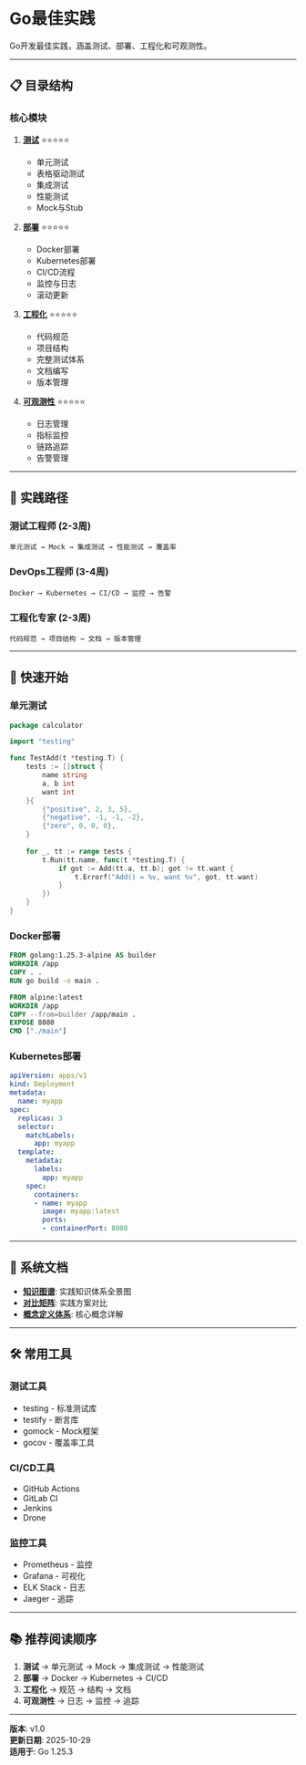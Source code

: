 ﻿# Go最佳实践

Go开发最佳实践，涵盖测试、部署、工程化和可观测性。

---

## 📋 目录结构

### 核心模块

1. **[测试](./testing/README.md)** ⭐⭐⭐⭐⭐
   - 单元测试
   - 表格驱动测试
   - 集成测试
   - 性能测试
   - Mock与Stub

2. **[部署](./deployment/README.md)** ⭐⭐⭐⭐⭐
   - Docker部署
   - Kubernetes部署
   - CI/CD流程
   - 监控与日志
   - 滚动更新

3. **[工程化](./engineering/README.md)** ⭐⭐⭐⭐⭐
   - 代码规范
   - 项目结构
   - 完整测试体系
   - 文档编写
   - 版本管理

4. **[可观测性](./observability/README.md)** ⭐⭐⭐⭐⭐
   - 日志管理
   - 指标监控
   - 链路追踪
   - 告警管理

---

## 🎯 实践路径

### 测试工程师 (2-3周)

```
单元测试 → Mock → 集成测试 → 性能测试 → 覆盖率
```

### DevOps工程师 (3-4周)

```
Docker → Kubernetes → CI/CD → 监控 → 告警
```

### 工程化专家 (2-3周)

```
代码规范 → 项目结构 → 文档 → 版本管理
```

---

## 🚀 快速开始

### 单元测试

```go
package calculator

import "testing"

func TestAdd(t *testing.T) {
    tests := []struct {
        name string
        a, b int
        want int
    }{
        {"positive", 2, 3, 5},
        {"negative", -1, -1, -2},
        {"zero", 0, 0, 0},
    }
    
    for _, tt := range tests {
        t.Run(tt.name, func(t *testing.T) {
            if got := Add(tt.a, tt.b); got != tt.want {
                t.Errorf("Add() = %v, want %v", got, tt.want)
            }
        })
    }
}
```

### Docker部署

```dockerfile
FROM golang:1.25.3-alpine AS builder
WORKDIR /app
COPY . .
RUN go build -o main .

FROM alpine:latest
WORKDIR /app
COPY --from=builder /app/main .
EXPOSE 8080
CMD ["./main"]
```

### Kubernetes部署

```yaml
apiVersion: apps/v1
kind: Deployment
metadata:
  name: myapp
spec:
  replicas: 3
  selector:
    matchLabels:
      app: myapp
  template:
    metadata:
      labels:
        app: myapp
    spec:
      containers:
      - name: myapp
        image: myapp:latest
        ports:
        - containerPort: 8080
```

---

## 📖 系统文档

- **[知识图谱](./00-知识图谱.md)**: 实践知识体系全景图
- **[对比矩阵](./00-对比矩阵.md)**: 实践方案对比
- **[概念定义体系](./00-概念定义体系.md)**: 核心概念详解

---

## 🛠️ 常用工具

### 测试工具

- testing - 标准测试库
- testify - 断言库
- gomock - Mock框架
- gocov - 覆盖率工具

### CI/CD工具

- GitHub Actions
- GitLab CI
- Jenkins
- Drone

### 监控工具

- Prometheus - 监控
- Grafana - 可视化
- ELK Stack - 日志
- Jaeger - 追踪

---

## 📚 推荐阅读顺序

1. **测试** → 单元测试 → Mock → 集成测试 → 性能测试
2. **部署** → Docker → Kubernetes → CI/CD
3. **工程化** → 规范 → 结构 → 文档
4. **可观测性** → 日志 → 监控 → 追踪

---

**版本**: v1.0  
**更新日期**: 2025-10-29  
**适用于**: Go 1.25.3

